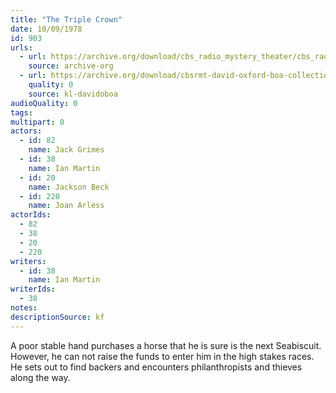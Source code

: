 ```yaml
---
title: "The Triple Crown"
date: 10/09/1978
id: 903
urls: 
  - url: https://archive.org/download/cbs_radio_mystery_theater/cbs_radio_mystery_theater-0901-0950.zip/cbs_radio_mystery_theater-0901-0950%2Fcbsrmt_0903_the_triple_crown.mp3
    source: archive-org
  - url: https://archive.org/download/cbsrmt-david-oxford-boa-collection/CBSRMT-781009-0903-The-Triple-Crown-(128-48)_WBBM-JE-{BoA}.mp3
    quality: 0
    source: kl-davidoboa
audioQuality: 0
tags: 
multipart: 0
actors:  
  - id: 82
    name: Jack Grimes  
  - id: 38
    name: Ian Martin  
  - id: 20
    name: Jackson Beck  
  - id: 220
    name: Joan Arless
actorIds:  
  - 82  
  - 38  
  - 20  
  - 220
writers:  
  - id: 38
    name: Ian Martin
writerIds:  
  - 38
notes: 
descriptionSource: kf
---
```

A poor stable hand purchases a horse that he is sure is the next Seabiscuit. However, he can not raise the funds to enter him in the high stakes races. He sets out to find backers and encounters philanthropists and thieves along the way.